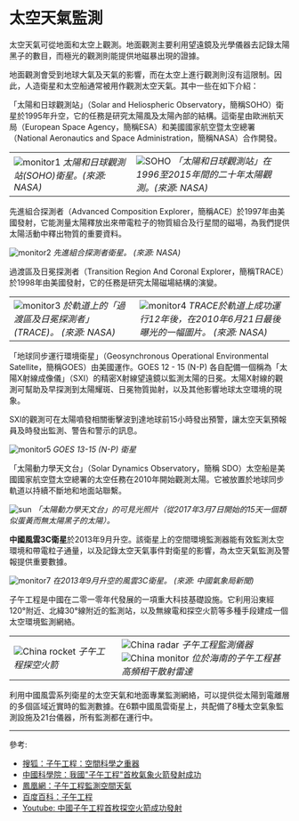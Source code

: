 # 太空天氣監測

太空天氣可從地面和太空上觀測。地面觀測主要利用望遠鏡及光學儀器去記錄太陽黑子的數目，而極光的觀測則能提供地磁暴出現的證據。

地面觀測會受到地球大氣及天氣的影響，而在太空上進行觀測則沒有這限制。因此，人造衛星和太空船通常被用作觀測太空天氣。其中一些在如下介紹：

「太陽和日球觀測站」（Solar and Heliospheric Observatory，簡稱SOHO）衛星於1995年升空，它的任務是研究太陽風及太陽內部的結構。這衛星由歐洲航天局（European Space Agency，簡稱ESA）和美國國家航空暨太空總署（National Aeronautics and Space Administration，簡稱NASA）合作開發。

|                                                              |                                                              |
| ------------------------------------------------------------ | ------------------------------------------------------------ |
| ![monitor1](./static/monitor1.png) *太陽和日球觀測站(SOHO)衛星。(來源: NASA)* | ![SOHO](./static/SOHOopen.jpg) *「太陽和日球觀測站」在1996至2015年間的二十年太陽觀測。(來源: NASA)*  |

先進組合探測者（Advanced Composition Explorer，簡稱ACE）於1997年由美國發射，它能測量太陽釋放出來帶電粒子的物質組合及行星間的磁場，為我們提供太陽活動中釋出物質的重要資料。

![monitor2](./static/monitor2.png)
*先進組合探測者衛星。 (來源: NASA)*

過渡區及日冕探測者（Transition Region And Coronal Explorer，簡稱TRACE）於1998年由美國發射，它的任務是研究太陽磁場結構的演變。

|                                                              |                                                              |
| ------------------------------------------------------------ | ------------------------------------------------------------ |
| ![monitor3](./static/monitor3.png) *於軌道上的「過渡區及日冕探測者」(TRACE)。 (來源: NASA)* | ![monitor4](./static/monitor4.png) *TRACE於軌道上成功運行12年後，在2010年6月21日最後曝光的一幅圖片。 (來源: NASA)* |

「地球同步運行環境衛星」（Geosynchronous Operational Environmental Satellite，簡稱GOES）由美國運作。GOES 12 - 15 (N-P) 各自配備一個稱為「太陽X射線成像儀」（SXI）的精密X射線望遠鏡以監測太陽的日冕。太陽X射線的觀測可幫助及早探測到太陽耀斑、日冕物質拋射，以及其他影響地球太空環境的現象。

SXI的觀測可在太陽噴發相關衝擊波到達地球前15小時發出預警，讓太空天氣預報員及時發出監測、警告和警示的訊息。

![monitor5](./static/monitor5.png)
*GOES 13-15 (N-P) 衛星*

「太陽動力學天文台」（Solar Dynamics Observatory，簡稱 SDO）太空船是美國國家航空暨太空總署的太空任務在2010年開始觀測太陽。它被放置於地球同步軌道以持續不斷地和地面站聯繫。

![sun](./static/monitor6.png)
*「太陽動力學天文台」的可見光照片（從2017年3月7日開始的15天一個類似蛋黃而無太陽黑子的太陽）。*

**中國風雲3C衛星**於2013年9月升空。該衛星上的空間環境監測器能有效監測太空環境和帶電粒子通量，以及記錄太空天氣事件對衛星的影響，為太空天氣監測及警報提供重要數據。

![monitor7](./static/monitor7.jpg)
*在2013年9月升空的風雲3C衛星。 (來源: 中國氣象局新聞)*

子午工程是中國在二零一零年代發展的一項重大科技基礎設施。它利用沿東經120°附近、北緯30°線附近的監測站，以及無線電和探空火箭等多種手段建成一個太空環境監測網絡。

|                                                              |                                                              |
| ------------------------------------------------------------ | ------------------------------------------------------------ |
| ![China rocket](./static/crocket.jpg) *子午工程探空火箭* | ![China radar](./static/cradar.jpg) *子午工程監測儀器* <br> ![China monitor](./static/cmonitor.jpg) *位於海南的子午工程甚高頻相干散射雷達* |

利用中國風雲系列衛星的太空天氣和地面專業監測網絡，可以提供從太陽到電離層的多個區域近實時的監測數據。在6顆中國風雲衛星上，共配備了8種太空氣象監測設施及21台儀器，所有監測都在運行中。  

---

參考:

- [搜狐：子午工程：空間科學之重器](http://www.sohu.com/a/260052273_610722)
- [中國科學院：我國"子午工程"首枚氣象火箭發射成功](http://www.cas.cn/xw/zyxw/yw/201006/t20100603_2873133.shtml)
- [鳳凰網：子午工程監測空間天氣](http://news.ifeng.com/gundong/detail_2012_11/07/18899799_0.shtml)
- [百度百科：子午工程](https://baike.baidu.com/item/%E5%AD%90%E5%8D%88%E5%B7%A5%E7%A8%8B)
- [Youtube: 中國子午工程首枚探空火箭成功發射](https://www.youtube.com/watch?v=Z0z6ywslGJ4)
